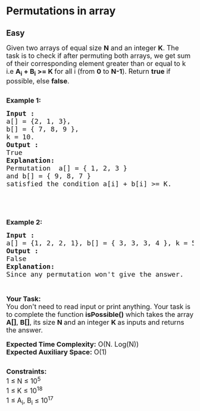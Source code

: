# Permutations in array
## Easy
<div class="problems_problem_content__Xm_eO"><p><span style="font-size:18px">Given two arrays of equal size <strong>N</strong> and an integer <strong>K</strong>. The task is to check if after permuting both arrays, we get sum of their corresponding element greater than or equal to k i.e <strong>A<sub>i</sub> + B<sub>i</sub> &gt;= K </strong>for all i (from <strong>0</strong> to <strong>N-1</strong>). Return <strong>true</strong> if possible, else <strong>false</strong>.</span><br>
&nbsp;</p>

<p><span style="font-size:18px"><strong>Example 1:</strong></span></p>

<pre><span style="font-size:18px"><strong>Input : 
</strong>a[] = {2, 1, 3}, 
b[] = { 7, 8, 9 }, 
k = 10. 
<strong>Output : 
</strong>True
<strong>Explanation:</strong>
Permutation  a[] = { 1, 2, 3 } 
and b[] = { 9, 8, 7 } 
satisfied the condition a[i] + b[i] &gt;= K.

</span>
</pre>

<p>&nbsp;</p>

<p><strong><span style="font-size:18px">Example 2:</span></strong></p>

<pre><span style="font-size:18px"><strong>Input : </strong>
a[] = {1, 2, 2, 1}, b[] = { 3, 3, 3, 4 }, k = 5.
<strong>Output : </strong>
False</span>
<span style="font-size:18px"><strong>Explanation:</strong></span>
<span style="font-size:18px">Since any permutation won't give the answer.</span></pre>

<p>&nbsp;</p>

<p><span style="font-size:18px"><strong>Your Task:&nbsp;&nbsp;</strong><br>
You don't need to read input or print anything. Your task is to complete the function&nbsp;<strong>isPossible()</strong>&nbsp;which takes the array <strong>A[]</strong>, <strong>B[]</strong>, its size <strong>N </strong>and an integer <strong>K </strong>as inputs and returns the answer.</span><br>
<br>
<span style="font-size:18px"><strong>Expected Time Complexity:</strong> O(N. Log(N))<br>
<strong>Expected Auxiliary Space:</strong> O(1)</span><br>
&nbsp;</p>

<p><span style="font-size:18px"><strong>Constraints:</strong><br>
1 ≤ N ≤ 10<sup>5</sup></span><br>
<span style="font-size:18px">1&nbsp;≤ K ≤ 10<sup>18 </sup><br>
1&nbsp;≤ A<sub>i</sub>, B<sub>i</sub>&nbsp;≤ 10<sup>17</sup></span></p>
</div>
